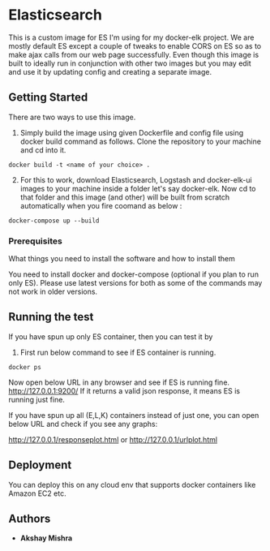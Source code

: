 # Elasticsearch

This is a custom image for ES I'm using for my docker-elk project. 
We are mostly default ES except a couple of tweaks to enable CORS on ES so as to make ajax calls from our web page successfully.
Even though this image is built to ideally run in conjunction with other two images but you may edit and use it by updating config and creating a separate image.

## Getting Started

There are two ways to use this image.
1. Simply build the image using given Dockerfile and config file using docker build command as follows. 
   Clone the repository to your machine and cd into it.

```	
docker build -t <name of your choice> .
```	

2. For this to work, download Elasticsearch, Logstash and docker-elk-ui images to your machine inside a folder let's say docker-elk.
   	Now cd to that folder and this image (and other) will be built from scratch automatically when you fire coomand as below :

```
docker-compose up --build
```

### Prerequisites

What things you need to install the software and how to install them

You need to install docker and docker-compose (optional if you plan to run only ES).
Please use latest versions for both as some of the commands may not work in older versions.


## Running the test 
If you have spun up only ES container, then you can test it by 
1. First run below command to see if ES container is running.	
		
```
docker ps
```

Now open below URL in any browser and see if ES is running fine. http://127.0.0.1:9200/
If it returns a valid json response, it means ES is running just fine.

If you have spun up all (E,L,K) containers instead of just one, you can open below URL and check if you see any graphs: 

http://127.0.0.1/responseplot.html 	or	http://127.0.0.1/urlplot.html 



## Deployment

You can deploy this on any cloud env that supports docker containers like Amazon EC2 etc.



## Authors

* **Akshay Mishra** 
